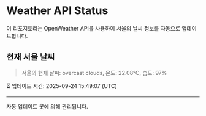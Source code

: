 
# Weather API Status

이 리포지토리는 OpenWeather API를 사용하여 서울의 날씨 정보를 자동으로 업데이트합니다.

## 현재 서울 날씨
> 서울의 현재 날씨: overcast clouds, 온도: 22.08°C, 습도: 97%

⏳ 업데이트 시간: 2025-09-24 15:49:07 (UTC)

---
자동 업데이트 봇에 의해 관리됩니다.
